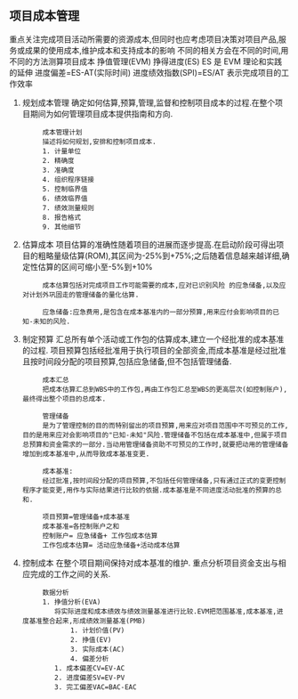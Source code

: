 ## 项目成本管理

重点关注完成项目活动所需要的资源成本,但同时也应考虑项目决策对项目产品,服务或成果的使用成本,维护成本和支持成本的影响
不同的相关方会在不同的时间,用不同的方法测算项目成本
挣值管理(EVM)
挣得进度(ES)
ES 是 EVM 理论和实践的延伸
进度偏差=ES-AT(实际时间)
进度绩效指数(SPI)=ES/AT 表示完成项目的工作效率

1.  规划成本管理
    确定如何估算,预算,管理,监督和控制项目成本的过程.在整个项目期间为如何管理项目成本提供指南和方向.

        	 成本管理计划
        	 描述将如何规划,安排和控制项目成本.
        	 1. 计量单位
        	 2. 精确度
        	 3. 准确度
        	 4. 组织程序链接
        	 5. 控制临界值
        	 6. 绩效临界值
        	 7. 绩效测量规则
        	 8. 报告格式
        	 9. 其他细节

2.  估算成本
    项目估算的准确性随着项目的进展而逐步提高.在启动阶段可得出项目的粗略量级估算(ROM),其区间为-25%到+75%;之后随着信息越来越详细,确定性估算的区间可缩小至-5%到+10%

        	 成本估算包括对完成项目工作可能需要的成本,应对已识别风险 的应急储备,以及应对计划外巩固走的管理储备的量化估算.

        	 应急储备:应急费用,是包含在成本基准内的一部分预算,用来应付会影响项目的已知-未知的风险.

3)  制定预算
    汇总所有单个活动或工作包的估算成本,建立一个经批准的成本基准的过程.
    项目预算包括经批准用于执行项目的全部资金,而成本基准是经过批准且按时间段分配的项目预算,包括应急储备,但不包括管理储备.

        	 成本汇总
        	 把成本估算汇总到WBS中的工作包,再由工作包汇总至WBS的更高层次(如控制账户),最终得出整个项目的总成本.

        	 管理储备
        	 是为了管理控制的目的而特别留出的项目预算,用来应对项目范围中不可预见的工作,目的是用来应对会影响项目的"已知-未知"风险.管理储备不包括在成本基准中,但属于项目总预算和资金需求的一部分.当动用管理储备资助不可预见的工作时,就要把动用的管理储备增加到成本基准中,从而导致成本基准变更.

        	 成本基准:
        	 经过批准,按时间段分配的项目预算,不包括任何管理储备,只有通过正式的变更控制程序才能变更,用作与实际结果进行比较的依据.成本基准是不同进度活动批准的预算的总和.

        	 项目预算=管理储备+成本基准
        	 成本基准=各控制账户之和
        	 控制账户= 应急储备+ 工作包成本估算
        	 工作包成本估算= 活动应急储备+活动成本估算

4.  控制成本
    在整个项目期间保持对成本基准的维护.
    重点分析项目资金支出与相应完成的工作之间的关系.

        	 数据分析
        	 1. 挣值分析(EVA)
        		将实际进度和成本绩效与绩效测量基准进行比较.EVM把范围基准,成本基准,进度基准整合起来,形成绩效测量基准(PMB)
        			1. 计划价值(PV)
        			2. 挣值(EV)
        			3. 实际成本(AC)
        			4. 偏差分析
        		1. 成本偏差CV=EV-AC
        		2. 进度偏差SV=EV-PV
        		3. 完工偏差VAC=BAC-EAC
